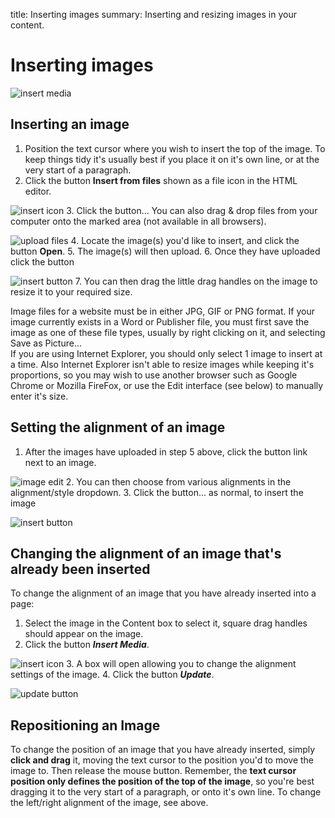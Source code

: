title: Inserting images
summary: Inserting and resizing images in your content.

<!-- to do bigger future refactor piece -->

# Inserting images

![insert media](/_images/insert-images-upload.png)

<!-- to do ## Quick Reminder

 1. **Position the text cursor** where you wish the top of the image to line up.
 2. Click the button **Insert Media** in the HTML editor.

 ![insert icon](/_images/insert-file-icon.png)
 3. Click the button

![choose files](/_images/choose-files-button.png)
 4. Choose the images to upload
 5. Click the button

 ![insert button](/_images/insert-image-button.png) -->

## Inserting an image
 1. Position the text cursor where you wish to insert the top of the image. To keep things tidy it's usually best if you place it on it's own line, or at the very start of a paragraph.
 2. Click the button **Insert from files** shown as a file icon in the HTML editor.

 ![insert icon](/_images/insert-file-icon.png)
 3. Click the button... You can also drag & drop files from your computer onto the marked area (not available in all browsers).

 ![upload files](/_images/choose-files-button.png)
 4. Locate the image(s) you'd like to insert, and click the button **Open**.
 5. The image(s) will then upload.
 6. Once they have uploaded click the button

![insert button](/_images/insert-image-button.png)
 7. You can then drag the little drag handles on the image to resize it to your required size.

<div class="note" markdown="1">
Image files for a website must be in either JPG, GIF or PNG format. If your image currently exists in a Word or Publisher file, you must first save the image as one of these file types, usually by right clicking on it, and selecting Save as Picture...</div>

<div class="note" markdown="1">
If you are using Internet Explorer, you should only select 1 image to insert at a time. Also Internet Explorer isn't able to resize images while keeping it's proportions, so you may wish to use another browser such as Google Chrome or Mozilla FireFox, or use the Edit interface (see below) to manually enter it's size.
</div>

## Setting the alignment of an image

 1. After the images have uploaded in step 5 above, click the button link next to an image.

 ![image edit](/_images/image-edit.png)
 2. You can then choose from various alignments in the alignment/style dropdown.
 3. Click the button... as normal, to insert the image

 ![insert button](/_images/insert-image-button.png)

## Changing the alignment of an image that's already been inserted

To change the alignment of an image that you have already inserted into a page:

 1. Select the image in the Content box to select it, square drag handles should appear on the image.
 2. Click the button ***Insert Media***.

 ![insert icon](/_images/insert-file-icon.png)
 3. A box will open allowing you to change the alignment settings of the image.
 4. Click the button ***Update***.

 ![update button](/_images/update-button.png) <!-- No update button to do -->

## Repositioning an Image

To change the position of an image that you have already inserted, simply **click and drag** it, moving the text cursor to the position you'd to move the image to. Then release the mouse button. Remember, the **text cursor position only defines the position of the top of the image**, so you're best dragging it to the very start of a paragraph, or onto it's own line. To change the left/right alignment of the image, see above.
